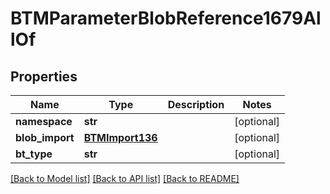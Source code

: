 # BTMParameterBlobReference1679AllOf

## Properties
Name | Type | Description | Notes
------------ | ------------- | ------------- | -------------
**namespace** | **str** |  | [optional] 
**blob_import** | [**BTMImport136**](BTMImport136.md) |  | [optional] 
**bt_type** | **str** |  | [optional] 

[[Back to Model list]](../README.md#documentation-for-models) [[Back to API list]](../README.md#documentation-for-api-endpoints) [[Back to README]](../README.md)


